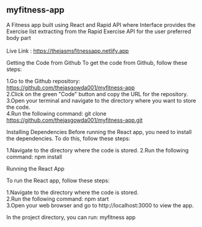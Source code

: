 ## myfitness-app
A Fitness app built using React and Rapid API where Interface provides the Exercise list extracting from the Rapid Exercise API for the user preferred body part 
<br />
<br />
Live Link : https://thejasmsfitnessapp.netlify.app

Getting the Code from Github To get the code from Github, follow these steps:

1.Go to the Github repository: https://github.com/thejasgowda001/myfitness-app 
<br />
2.Click on the green "Code" button and copy the URL for the repository. 
<br />
3.Open your terminal and navigate to the directory where you want to store the code. 
<br />
4.Run the following command: git clone https://github.com/thejasgowda001/myfitness-app.git


Installing Dependencies Before running the React app, you need to install the dependencies. To do this, follow these steps:

1.Navigate to the directory where the code is stored. 2.Run the following command: npm install

Running the React App

To run the React app, follow these steps:

1.Navigate to the directory where the code is stored. 
<br />
2.Run the following command: npm start
<br />
3.Open your web browser and go to http://localhost:3000 to view the app.
<br />

In the project directory, you can run: myfitness app
